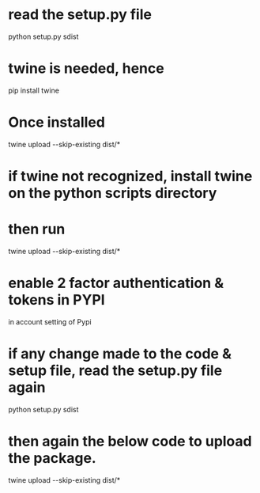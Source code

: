 # read the setup.py file
python setup.py sdist 

# twine is needed, hence
pip install twine
# Once installed
twine upload --skip-existing dist/*

# if twine not recognized, install twine on the python scripts directory
# then run

twine upload --skip-existing dist/*

# enable 2 factor authentication & tokens in PYPI
in account setting of Pypi

# if any change made to the code & setup file, read the setup.py file again
python setup.py sdist 

# then again the below code to upload the package.
twine upload --skip-existing dist/*





